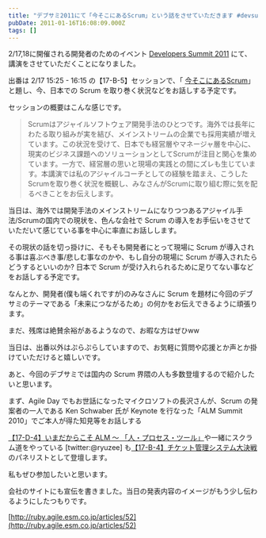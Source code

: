```yaml
---
title: "デブサミ2011にて「今そこにあるScrum」という話をさせていただきます #devsumi"
pubDate: 2011-01-16T16:08:09.000Z
tags: []
---
```


2/17,18に開催される開発者のためのイベント [Developers Summit 2011](http://codezine.jp/devsumi/2011/) にて、講演をさせていただくことになりました。

出番は 2/17 15:25 - 16:15 の【17-B-5】セッションで、「 [今そこにあるScrum](http://www.seshop.com/se/timetable/2#1)」と題し、今、日本での Scrum を取り巻く状況などをお話しする予定です。

セッションの概要はこんな感じです。

> Scrumはアジャイルソフトウェア開発手法のひとつです。海外では長年にわたる取り組みが実を結び、メインストリームの企業でも採用実績が増えています。この状況を受けて、日本でも経営層やマネージャ層を中心に、現実のビジネス課題へのソリューションとしてScrumが注目と関心を集めています。一方で、経営層の思いと現場の実践との間にズレも生じています。本講演では私のアジャイルコーチとしての経験を踏まえ、こうしたScrumを取り巻く状況を概観し、みなさんがScrumに取り組む際に気を配るべきことをお伝えします。
>

当日は、海外では開発手法のメインストリームになりつつあるアジャイル手法/Scrumの国内での現状を、色んな会社で Scrum の導入をお手伝いをさせていただいて感じている事を中心に率直にお話しします。

その現状の話を切っ掛けに、そもそも開発者にとって現場に Scrum が導入される事は喜ぶべき事/悲しむ事なのかや、もし自分の現場に Scrum が導入されたらどうするといいのか? 日本で Scrum が受け入れられるために足りてない事などをお話しする予定です。

なんとか、開発者(僕も端くれですが)のみなさんに Scrum を題材に今回のデブサミのテーマである「未来につながるため」の何かをお伝えできるように頑張ります。

まだ、残席は絶賛余裕があるようなので、お暇な方はぜひww

当日は、出番以外はぷらぷらしていますので、お気軽に質問や応援とか声とか掛けていただけると嬉しいです。

あと、今回のデブサミでは国内の Scrum 界隈の人も多数登壇するので紹介したいと思います。

まず、Agile Day でもお世話になったマイクロソフトの長沢さんが、Scrum の発案者の一人である Ken Schwaber 氏が Keynote を行なった「ALM Summit 2010」でご本人が得た知見等をお話しする

[【17-D-4】いまだからこそ ALM 〜 「人・プロセス・ツール」](http://blogs.msdn.com/b/tomohn/archive/2011/01/14/developers-summit-2011-speaker-notice-devsumi.aspx)や一緒にスクラム道をやっている [twitter:@ryuzee] も[【17-B-4】チケット管理システム大決戦](http://codezine.jp/devsumi/2011/)のパネリストとして登壇します。

私もぜひ参加したいと思います。

会社のサイトにも宣伝を書きました。当日の発表内容のイメージがもう少し伝わるようにしたつもりです。

[http://ruby.agile.esm.co.jp/articles/52](http://ruby.agile.esm.co.jp/articles/52)